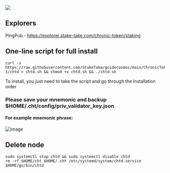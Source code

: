 ![](https://i.yapx.ru/RTuEU.jpg)


## Explorers
PingPub - https://explorer.stake-take.com/chronic-token/staking
## One-line script for full install
```
curl -s https://raw.githubusercontent.com/StakeTake/guidecosmos/main/ChronicToken/morocco-1/chtd > chtd.sh && chmod +x chtd.sh && ./chtd.sh
```
To install, you just need to take the script and go through the installation order
### Please save your mnemonic and backup $HOME/.cht/config/priv_validator_key.json
#### For example mnemonic phrase:
![image](https://user-images.githubusercontent.com/93165931/184551172-16cb2f1a-3145-4e5b-8092-c966e2f3e5ef.png)

## Delete node
```
sudo systemctl stop chtd && sudo systemctl disable chtd
rm -rf $HOME/cht $HOME/.cht /etc/systemd/system/chtd.service $HOME/go/bin/chtd
```
